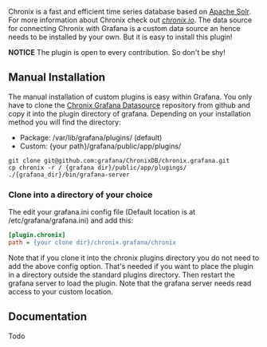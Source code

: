 Chronix is a fast and efficient time series database based on [Apache Solr](http://lucene.apache.org/solr/).
For more information about Chronix check out _[chronix.io](www.chronix.io)_.
The data source for connecting Chronix with Grafana is a custom data source an hence needs to be installed by your own.
But it is easy to install this plugin!

**NOTICE** The plugin is open to every contribution. So don't be shy!

## Manual Installation

The manual installation of custom plugins is easy within Grafana. 
You only have to clone the [Chronix Grafana Datasource](https://github.com/ChronixDB/chronix.grafana) repository from github and copy it into the plugin directory of grafana.
Depending on your installation method you will find the directory:

 - Package: /var/lib/grafana/plugins/ (default)
 - Custom: {your path}/grafana/public/app/plugins/

```
git clone git@github.com:grafana/ChronixDB/chronix.grafana.git
cp chronix -r / {grafana dir}/public/app/plugings/
./{grafana_dir}/bin/grafana-server
```

### Clone into a directory of your choice

The edit your grafana.ini config file (Default location is at /etc/grafana/grafana.ini) and add this:

```ini
[plugin.chronix]
path = {your clone dir}/chronix.grafana/chronix
```

Note that if you clone it into the chronix plugins directory you do not need to add the above config option. That's needed if you want
to place the plugin in a directory outside the standard plugins directory.
Then restart the grafana server to load the plugin.
Note that the grafana server needs read access to your custom location.

## Documentation

Todo